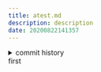 ```yaml
---
title: atest.md
description: description
date: 20200822141357
---
```

<!-- history area start -->
<details><summary>commit history</summary><div><ol>
<li>2020/08/22 14:13:57 cf65255</li>
<li>2020/08/22 14:00:37 b4d0af5</li>
</ol></div></details>
<!-- history area end -->
<!-- START doctoc -->
<!-- END doctoc -->
first
